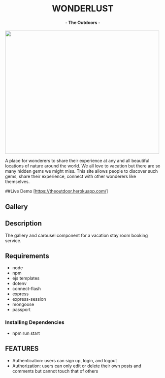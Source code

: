 <h1 align="center"> WONDERLUST </h1>
<h4 align="center"> - The Outdoors - </h4>
<img align="center" width="500" height="400" src="https://wonderlust0.s3-us-west-1.amazonaws.com/Screen+Shot+2021-01-29+at+9.21.55+PM.png">
 
A place for wonderers to share their experience at any and all beautiful locations of nature around the world.
We all love to vacation but there are so many hidden gems we might miss. This site allows people to discover such gems, share their experience, connect with other wonderers like themselves. 

##Live Demo
[https://theoutdoor.herokuapp.com/]

## Gallery

## Description
The gallery and carousel component for a vacation stay room booking service. 

## Requirements
- node 
- npm 
- ejs templates
- dotenv
- connect-flash
- express
- express-session
- mongoose
- passport

### Installing Dependencies
- npm run start

## FEATURES
- Authentication: users can sign up, login, and logout
- Authorization: users can only edit or delete their own posts and comments but cannot touch that of others



